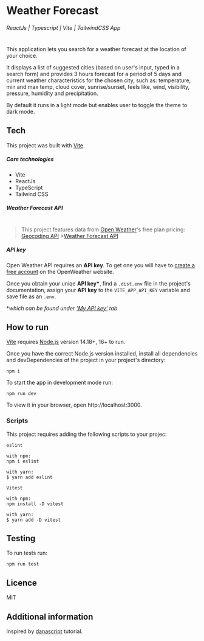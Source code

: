 # Weather Forecast

###### ReactJs | Typescript | Vite | TailwindCSS App

#

This application lets you search for a weather forecast at the location of your choice.

It displays a list of suggested cities (based on user's input, typed in a search form) and provides 3 hours forecast for a period of 5 days and current weather characteristics for the chosen city, such as: temperature, min and max temp, cloud cover, sunrise/sunset, feels like, wind, visibility, pressure, humidity and precipitation.

By default it runs in a light mode but enables user to toggle the theme to dark mode.

## Tech

This project was built with [Vite](https://vitejs.dev/).

##### Core technologies

- Vite
- ReactJs
- TypeScript
- Tailwind CSS

##### Weather Forecast API

#

#

> This project features data from [Open Weather](https://openweathermap.org/)'s free plan pricing:
> [Geocoding API](https://openweathermap.org/api/geocoding-api) >[Weather Forecast API](https://openweathermap.org/forecast5)

##### API key

Open Weather API requires an **API key**.
To get one you will have to [create a free account](https://home.openweathermap.org/users/sign_up) on the OpenWeather website.

Once you obtain your uniqe **API key\***, find a `.dist.env` file in the project's documentation, assign your **API key** to the `VITE_APP_API_KEY` variable and save file as an `.env`.

\*_which can be found under ['My API key'](https://home.openweathermap.org/api_keys) tab_

## How to run

[Vite](https://vitejs.dev/guide/#scaffolding-your-first-vite-project) requires [Node.js](https://nodejs.org/en/) version 14.18+, 16+ to run.

Once you have the correct Node.js version installed, install all dependencies and devDependencies of the project in your project's directory:

```
npm i
```

To start the app in development mode run:

```
npm run dev
```

To view it in your browser, open http://localhost:3000.

### Scripts

This project requires adding the following scripts to your projec:

`eslint`

```
with npm:
npm i eslint
```

```
with yarn:
$ yarn add eslint
```

`Vitest`

```
with npm:
npm install -D vitest
```

```
with yarn:
$ yarn add -D vitest
```

## Testing

To run tests run:

```
npm run test
```

## Licence

MIT

## Additional information

Inspired by [danascript](https://github.com/danascript/the-ultimate-api-challenge-weather-api-typescript) tutorial.
